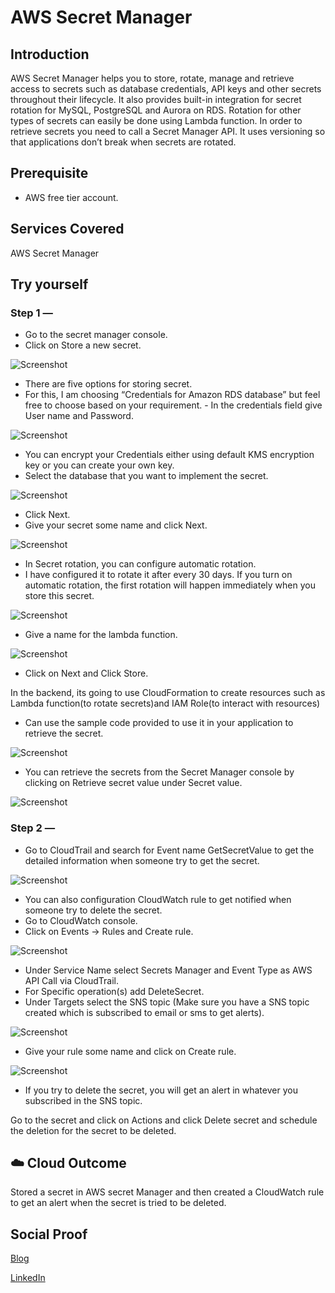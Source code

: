 # AWS Secret Manager

## Introduction

AWS Secret Manager helps you to store, rotate, manage and retrieve access to secrets such as database credentials, API keys and other secrets throughout their lifecycle. It also provides built-in integration for secret rotation for MySQL, PostgreSQL and Aurora on RDS. Rotation for other types of secrets can easily be done using Lambda function. In order to retrieve secrets you need to call a Secret Manager API. It uses versioning so that applications don’t break when secrets are rotated. 

## Prerequisite

- AWS free tier account.

## Services Covered

AWS Secret Manager

## Try yourself

### Step 1 — 
- Go to the secret manager console.
- Click on Store a new secret. 

![Screenshot](https://github.com/aaditunni/100DaysOfCloud/blob/main/Journey/039/day39.JPG)

- There are five options for storing secret. 
- For this, I am choosing “Credentials for Amazon RDS database” but feel free to choose based on your requirement. - In the credentials field give User name and Password. 

![Screenshot](https://github.com/aaditunni/100DaysOfCloud/blob/main/Journey/039/day39.1.JPG)

- You can encrypt your Credentials either using default KMS encryption key or you can create your own key. 
- Select the database that you want to implement the secret.

![Screenshot](https://github.com/aaditunni/100DaysOfCloud/blob/main/Journey/039/day39.2.JPG)

- Click Next.
- Give your secret some name and click Next.

![Screenshot](https://github.com/aaditunni/100DaysOfCloud/blob/main/Journey/039/day39.3.JPG)

- In Secret rotation, you can configure automatic rotation. 
- I have configured it to rotate it after every 30 days. If you turn on automatic rotation, the first rotation will happen immediately when you store this secret.

![Screenshot](https://github.com/aaditunni/100DaysOfCloud/blob/main/Journey/039/day39.4.JPG)

- Give a name for the lambda function.

![Screenshot](https://github.com/aaditunni/100DaysOfCloud/blob/main/Journey/039/day39.5.JPG)

- Click on Next and Click Store. 

In the backend, its going to use CloudFormation to create resources such as Lambda function(to rotate secrets)and IAM Role(to interact with resources)

- Can use the sample code provided to use it in your application to retrieve the secret. 

![Screenshot](https://github.com/aaditunni/100DaysOfCloud/blob/main/Journey/039/day39.6.JPG)

- You can retrieve the secrets from the Secret Manager console by clicking on Retrieve secret value under Secret value.

![Screenshot](https://github.com/aaditunni/100DaysOfCloud/blob/main/Journey/039/day39.11.JPG)

### Step 2 — 
- Go to CloudTrail and search for Event name GetSecretValue to get the detailed information when someone try to get the secret.

![Screenshot](https://github.com/aaditunni/100DaysOfCloud/blob/main/Journey/039/day39.7.JPG)

- You can also configuration CloudWatch rule to get notified when someone try to delete the secret. 
- Go to CloudWatch console.
- Click on Events → Rules and Create rule. 

![Screenshot](https://github.com/aaditunni/100DaysOfCloud/blob/main/Journey/039/day39.8.JPG)

- Under Service Name select Secrets Manager and Event Type as AWS API Call via CloudTrail.
- For Specific operation(s) add DeleteSecret.
- Under Targets select the SNS topic (Make sure you have a SNS topic created which is subscribed to email or sms to get alerts).

![Screenshot](https://github.com/aaditunni/100DaysOfCloud/blob/main/Journey/039/day39.9.JPG)

- Give your rule some name and click on Create rule.

![Screenshot](https://github.com/aaditunni/100DaysOfCloud/blob/main/Journey/039/day39.10.JPG)

- If you try to delete the secret, you will get an alert in whatever you subscribed in the SNS topic.

Go to the secret and click on Actions and click Delete secret and schedule the deletion for the secret to be deleted.

## ☁️ Cloud Outcome

Stored a secret in AWS secret Manager and then created a CloudWatch rule to get an alert when the secret is tried to be deleted.

## Social Proof

[Blog](https://dev.to/aaditunni/aws-secret-manager-24a)

[LinkedIn](https://www.linkedin.com/posts/aaditunni_100daysofcloud-aws-cloud-activity-7029032883306520577-1l1v?utm_source=share&utm_medium=member_desktop)

